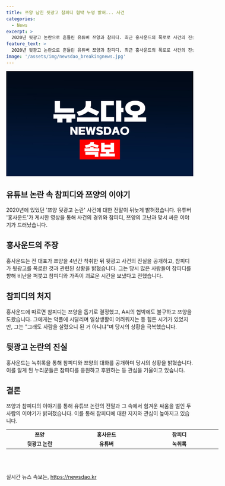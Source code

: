 ```yaml
---
title: 쯔양 남친 뒷광고 참피디 협박 누명 밝혀... 사건
categories:
  - News
excerpt: >
  2020년 뒷광고 논란으로 흔들린 유튜버 쯔양과 참피디. 최근 홍사운드의 폭로로 사건의 진실이 드러났다. 쯔양을 노예처럼 착취했던 전 대표의 협박과 거기에 휘말린 참피디의 이야기가 공개되었다. 참피디가 쯔양을 돕기로 결정하고 녹취록도 공개되며 지지하는 목소리가 높아지고 있다. #쯔양 #홍사운드 #참피디 #뒷광고논란
feature_text: >
  2020년 뒷광고 논란으로 흔들린 유튜버 쯔양과 참피디. 최근 홍사운드의 폭로로 사건의 진실이 드러났다. 쯔양을 노예처럼 착취했던 전 대표의 협박과 거기에 휘말린 참피디의 이야기가 공개되었다. 참피디가 쯔양을 돕기로 결정하고 녹취록도 공개되며 지지하는 목소리가 높아지고 있다. #쯔양 #홍사운드 #참피디 #뒷광고논란
image: '/assets/img/newsdao_breakingnews.jpg'
---
```


<p><img src="/assets/img/newsdao_breakingnews.jpg" alt="ranknews 속보" /></p>

<h2>유튜브 논란 속 참피디와 쯔양의 이야기</h2>

<p data-ke-size="size16">2020년에 있었던 '쯔양 뒷광고 논란' 사건에 대한 전말이 뒤늦게 밝혀졌습니다. 유튜버 '홍사운드'가 게시한 영상을 통해 사건의 경위와 참피디, 쯔양의 고난과 맞서 싸운 이야기가 드러났습니다.</p>

<h2>홍사운드의 주장</h2>

<p data-ke-size="size16">홍사운드는 전 대표가 쯔양을 4년간 착취한 뒤 뒷광고 사건의 진실을 공개하고, 참피디가 뒷광고를 폭로한 것과 관련된 상황을 밝혔습니다. 그는 당시 많은 사람들이 참피디를 향해 비난을 퍼붓고 참피디와 가족이 괴로운 시간을 보냈다고 전했습니다.</p>

<h2>참피디의 처지</h2>

<p data-ke-size="size16">홍사운드에 따르면 참피디는 쯔양을 돕기로 결정했고, A씨의 협박에도 불구하고 쯔양을 도왔습니다. 그에게는 악플에 시달리며 일상생활이 어려워지는 등 힘든 시기가 있었지만, 그는 "그래도 사람을 살렸으니 된 거 아니냐"며 당시의 상황을 극복했습니다.</p>

<h2>뒷광고 논란의 진실</h2>

<p data-ke-size="size16">홍사운드는 녹취록을 통해 참피디와 쯔양의 대화를 공개하며 당시의 상황을 밝혔습니다. 이를 알게 된 누리꾼들은 참피디를 응원하고 후원하는 등 관심을 기울이고 있습니다.</p>

<h2>결론</h2>

<p data-ke-size="size16">쯔양과 참피디의 이야기를 통해 유튜브 논란의 전말과 그 속에서 힘겨운 싸움을 벌인 두 사람의 이야기가 밝혀졌습니다. 이를 통해 참피디에 대한 지지와 관심이 높아지고 있습니다.</p>

<table style="width: 639px; height: 103px;">
<tbody>
<tr>
<td style="width: 166px; text-align: center; height: 17px;"><b>쯔양</b></td>
<td style="width: 166.267px; text-align: center; height: 17px;"><b>홍사운드</b></td>
<td style="width: 198.2px; text-align: center; height: 17px;"><b>참피디</b></td>
</tr>
<tr>
<td style="text-align: center; height: 17px;"><b>뒷광고 논란</b></td>
<td style="text-align: center; height: 17px;"><b>유튜버</b></td>
<td style="text-align: center; height: 17px;"><b>녹취록</b></td>
</tr>
</tbody>
</table>
실시간 뉴스 속보는, <a href="https://newsdao.kr" rel="dofollow">https://newsdao.kr</a>


